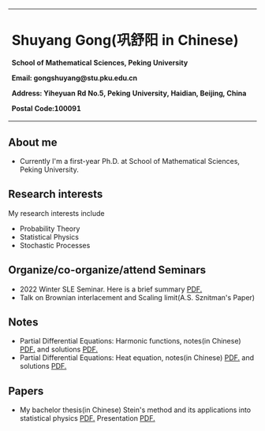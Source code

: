 <table border="0">
  <tr>
    <td width="100%">
      <h1>Shuyang Gong(巩舒阳 in Chinese)</h1>
      <p><b>School of Mathematical Sciences, Peking University</b></p>
      <p><b>Email: gongshuyang@stu.pku.edu.cn</b></p>
      <p><b>Address: Yiheyuan Rd No.5, Peking University, Haidian, Beijing, China</b></p>
      <p><b>Postal Code:100091</b></p>
    </td>
    <td width="25%">
      <img src="/tc.JPG" width="100%">
    </td>
  </tr>
</table>


## About me
- Currently I'm a first-year Ph.D. at School of Mathematical Sciences, Peking University.

## Research interests
My research interests include
- Probability Theory
- Statistical Physics
- Stochastic Processes

## Organize/co-organize/attend Seminars
- 2022 Winter SLE Seminar. Here is a brief summary
<a href="https://GongMathProba.github.io/SLE Winter 2022.pdf" target="_blank">PDF.</a>
- Talk on Brownian interlacement and Scaling limit(A.S. Sznitman's Paper)


## Notes
- Partial Differential Equations: Harmonic functions, notes(in Chinese)
<a href="https://GongMathProba.github.io/第二章 位势方程.pdf" target="_blank">PDF.</a> and solutions 
<a href="https://GongMathProba.github.io/第二章习题.pdf" target="_blank">PDF.</a>
- Partial Differential Equations: Heat equation, notes(in Chinese)
<a href="https://GongMathProba.github.io/第三章 热方程.pdf" target="_blank">PDF.</a> and solutions 
<a href="https://GongMathProba.github.io/第三章习题.pdf" target="_blank">PDF.</a>
## Papers
- My bachelor thesis(in Chinese) Stein's method and its applications into statistical physics
<a href="https://GongMathProba.github.io/毕业论文终稿.pdf" target="_blank">PDF.</a>
Presentation 
<a href="https://GongMathProba.github.io/bachelor thesis presentation.pdf" target="_blank">PDF.</a>

